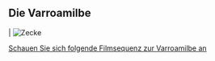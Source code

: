 ## Die Varroamilbe

| ![Zecke](https://aristabeeresearch.org/wp-content/uploads/2013/05/Varroa-Mite-Gilles-San-Martin-1024x685.jpg)

[Schauen Sie sich folgende Filmsequenz zur Varroamilbe an](https://www.youtube.com/watch?v=teopiu9VYBA)
